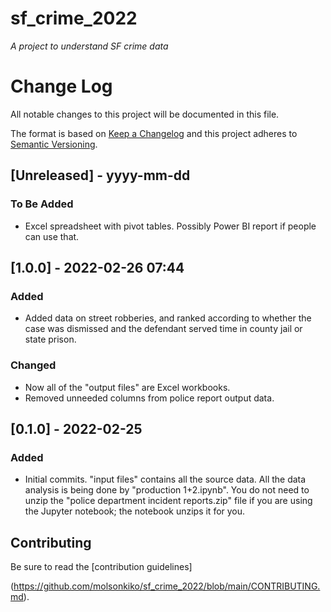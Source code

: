 sf_crime_2022
============

*A project to understand SF crime data*

# Change Log
All notable changes to this project will be documented in this file.
 
The format is based on [Keep a Changelog](http://keepachangelog.com/)
and this project adheres to [Semantic Versioning](http://semver.org/).
 
## [Unreleased] - yyyy-mm-dd
 
### To Be Added

- Excel spreadsheet with pivot tables. Possibly Power BI report if people can use that.


## [1.0.0] - 2022-02-26 07:44

### Added

- Added data on street robberies, and ranked according to whether the case was dismissed and the defendant served time in county jail or state prison.

### Changed

- Now all of the "output files" are Excel workbooks.
- Removed unneeded columns from police report output data.

## [0.1.0] - 2022-02-25
 
### Added

- Initial commits. "input files" contains all the source data. All the data analysis is being done by "production 1+2.ipynb". You do not need to unzip the "police department incident reports.zip" file if you are using the Jupyter notebook; the notebook unzips it for you.


Contributing
------------

Be sure to read the [contribution guidelines]

(https://github.com/molsonkiko/sf_crime_2022/blob/main/CONTRIBUTING.md).